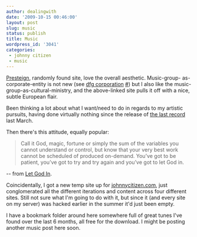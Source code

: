 ```yaml
---
author: dealingwith
date: '2009-10-15 00:46:00'
layout: post
slug: music
status: publish
title: Music
wordpress_id: '3041'
categories:
 - johnny citizen
 - music
---
```


[Presteign][1], randomly found site, love the overall aesthetic. Music-group-
as-corporate-entity is not new (see [dfg corporation][2] [#][3]) but I also
like the music-group-as-cultural-ministry, and the above-linked site pulls it
off with a nice, subtle European flair.

Been thinking a lot about what I want/need to do in regards to my artistic
pursuits, having done virtually nothing since the release of [the last
record][4] last March.

Then there's this attitude, equally popular:

> Call it God, magic, fortune or simply the sum of the variables you cannot
understand or control, but know that your very best work cannot be scheduled
of produced on-demand. You’ve got to be patient, you’ve got to try and try
again and you’ve got to let God in.

-- from [Let God In][5].

Coincidentally, I got a new temp site up for [johnnycitizen.com][6], just
conglomerated all the different iterations and content across four different
sites. Still not sure what I'm going to do with it, but since it (and every
site on my server) was hacked earlier in the summer it'd just been empty.

I have a bookmark folder around here somewhere full of great tunes I've found
over the last 6 months, all free for the download. I might be posting another
music post here soon.

   [1]: http://www.presteign.com/

   [2]: http://www.thedfgcorporation.co.uk

   [3]: http://www.flickr.com/photos/smallritual/2331204131/

   [4]: http://danielmiller.bandcamp.com/

   [5]: http://www.contrast.ie/blog/let-god-in/

   [6]: http://johnnycitizen.com/

